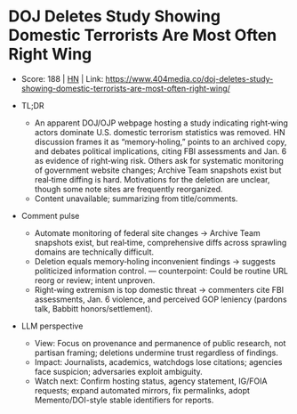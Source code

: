# DOJ Deletes Study Showing Domestic Terrorists Are Most Often Right Wing

- Score: 188 | [HN](https://news.ycombinator.com/item?id=45265462) | Link: https://www.404media.co/doj-deletes-study-showing-domestic-terrorists-are-most-often-right-wing/

- TL;DR
  - An apparent DOJ/OJP webpage hosting a study indicating right‑wing actors dominate U.S. domestic terrorism statistics was removed. HN discussion frames it as “memory‑holing,” points to an archived copy, and debates political implications, citing FBI assessments and Jan. 6 as evidence of right‑wing risk. Others ask for systematic monitoring of government website changes; Archive Team snapshots exist but real‑time diffing is hard. Motivations for the deletion are unclear, though some note sites are frequently reorganized.
  - Content unavailable; summarizing from title/comments.

- Comment pulse
  - Automate monitoring of federal site changes → Archive Team snapshots exist, but real‑time, comprehensive diffs across sprawling domains are technically difficult.
  - Deletion equals memory‑holing inconvenient findings → suggests politicized information control. — counterpoint: Could be routine URL reorg or review; intent unproven.
  - Right‑wing extremism is top domestic threat → commenters cite FBI assessments, Jan. 6 violence, and perceived GOP leniency (pardons talk, Babbitt honors/settlement).

- LLM perspective
  - View: Focus on provenance and permanence of public research, not partisan framing; deletions undermine trust regardless of findings.
  - Impact: Journalists, academics, watchdogs lose citations; agencies face suspicion; adversaries exploit ambiguity.
  - Watch next: Confirm hosting status, agency statement, IG/FOIA requests; expand automated mirrors, fix permalinks, adopt Memento/DOI-style stable identifiers for reports.
